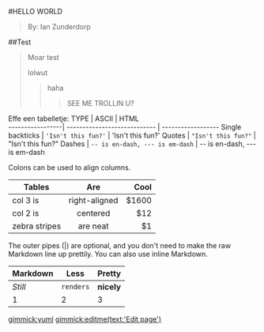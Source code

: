 #HELLO WORLD
>By: Ian Zunderdorp

##Test
>Moar test
>
>lolwut
>>haha
>>>SEE ME TROLLIN U?

Effe een tabelletje:
 TYPE             | ASCII                        | HTML              
 -----------------| ---------------------------- | ------------------
 Single backticks | `'Isn't this fun?'`            | 'Isn't this fun?' 
 Quotes           | `"Isn't this fun?"`            | "Isn't this fun?" 
 Dashes           | `-- is en-dash, --- is em-dash` | -- is en-dash, --- is em-dash 

Colons can be used to align columns.

| Tables | Are | Cool |
| ------------- |:-------------:| -----:|
| col 3 is | right-aligned | $1600 |
| col 2 is | centered | $12 |
| zebra stripes | are neat | $1 |

The outer pipes (|) are optional, and you don't need to make the raw Markdown line up prettily. You can also use inline Markdown.

Markdown | Less | Pretty
--- | --- | ---
*Still* | `renders` | **nicely**
1 | 2 | 3

[gimmick:yuml]([User|-email;-pass|doShiz]eats-.->[Website])
[gimmick:editme(text:'Edit page')](http://bluecarpet.eu)